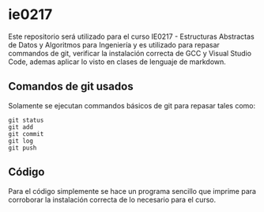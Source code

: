 # ie0217
Este repositorio será utilizado para el curso IE0217 - Estructuras Abstractas de Datos y Algoritmos para Ingeniería y es utilizado para repasar commandos de git, verificar la instalación correcta de GCC y Visual Studio Code, ademas aplicar lo visto en clases de lenguaje de markdown.

## Comandos de git usados
Solamente se ejecutan commandos básicos de git para repasar tales como:
```
git status
git add
git commit
git log
git push
```
## Código
Para el código simplemente se hace un programa sencillo que imprime para corroborar la instalación correcta de lo necesario para el curso.
